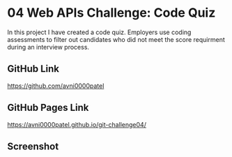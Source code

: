# 04 Web APIs Challenge: Code Quiz
In this project I have created a code quiz. Employers use coding assessments to filter out candidates who did not meet the score requirment during an interview process.  
## GitHub Link
https://github.com/avni0000patel
## GitHub Pages Link
https://avni0000patel.github.io/git-challenge04/
## Screenshot
